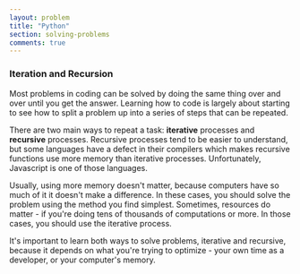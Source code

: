 ```yaml
---
layout: problem
title: "Python"
section: solving-problems
comments: true
---
```


### Iteration and Recursion

Most problems in coding can be solved by doing the same thing over and over until you get the answer. Learning how to code is largely about starting to see how to split a problem up into a series of steps that can be repeated.

There are two main ways to repeat a task: **iterative** processes and **recursive** processes. Recursive processes tend to be easier to understand, but some languages have a defect in their compilers which makes recursive functions use more memory than iterative processes. Unfortunately, Javascript is one of those languages.

Usually, using more memory doesn't matter, because computers have so much of it it doesn't make a difference. In these cases, you should solve the problem using the method you find simplest. Sometimes, resources do matter - if you're doing tens of thousands of computations or more. In those cases, you should use the iterative process.

It's important to learn both ways to solve problems, iterative and recursive, because it depends on what you're trying to optimize - your own time as a developer, or your computer's memory.
